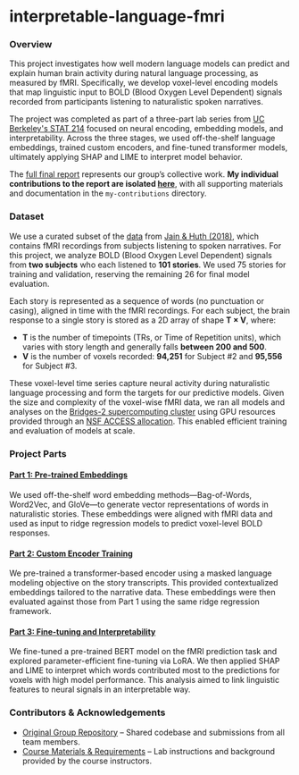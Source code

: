 # interpretable-language-fmri

### Overview

This project investigates how well modern language models can predict and explain human brain activity during natural language processing, as measured by fMRI. Specifically, we develop voxel-level encoding models that map linguistic input to BOLD (Blood Oxygen Level Dependent) signals recorded from participants listening to naturalistic spoken narratives.

The project was completed as part of a three-part lab series from [UC Berkeley's STAT 214](https://graduate.catalog.berkeley.edu/courses/1654771) focused on neural encoding, embedding models, and interpretability. Across the three stages, we used off-the-shelf language embeddings, trained custom encoders, and fine-tuned transformer models, ultimately applying SHAP and LIME to interpret model behavior.

The [full final report](https://github.com/camccaffrey/interpretable-language-fmri/blob/main/reports/part-3.pdf) represents our group’s collective work. **My individual contributions to the report are isolated [here](https://github.com/camccaffrey/interpretable-language-fmri/blob/main/my-contributions/report.pdf)**, with all supporting materials and documentation in the `my-contributions` directory.


### Dataset

We use a curated subset of the [data](https://openneuro.org/datasets/ds002245) from [Jain & Huth (2018)](http://papers.neurips.cc/paper/7897-incorporating-context-into-language-encoding-models-for-fmri.pdf), which contains fMRI recordings from subjects listening to spoken narratives. For this project, we analyze BOLD (Blood Oxygen Level Dependent) signals from **two subjects** who each listened to **101 stories**. We used 75 stories for training and validation, reserving the remaining 26 for final model evaluation.

Each story is represented as a sequence of words (no punctuation or casing), aligned in time with the fMRI recordings. For each subject, the brain response to a single story is stored as a 2D array of shape **T × V**, where:  
- **T** is the number of timepoints (TRs, or Time of Repetition units), which varies with story length and generally falls **between 200 and 500**.  
- **V** is the number of voxels recorded: **94,251** for Subject \#2 and **95,556** for Subject \#3.

These voxel-level time series capture neural activity during naturalistic language processing and form the targets for our predictive models. Given the size and complexity of the voxel-wise fMRI data, we ran all models and analyses on the [Bridges-2 supercomputing cluster](https://www.psc.edu/resources/bridges-2/) using GPU resources provided through an [NSF ACCESS allocation](https://access-ci.org/). This enabled efficient training and evaluation of models at scale.




### Project Parts

#### [Part 1: Pre-trained Embeddings](https://github.com/camccaffrey/interpretable-language-fmri/tree/main/parts/part-1)
We used off-the-shelf word embedding methods—Bag-of-Words, Word2Vec, and GloVe—to generate vector representations of words in naturalistic stories. These embeddings were aligned with fMRI data and used as input to ridge regression models to predict voxel-level BOLD responses.

#### [Part 2: Custom Encoder Training](https://github.com/camccaffrey/interpretable-language-fmri/tree/main/parts/part-2)  
We pre-trained a transformer-based encoder using a masked language modeling objective on the story transcripts. This provided contextualized embeddings tailored to the narrative data. These embeddings were then evaluated against those from Part 1 using the same ridge regression framework.

#### [Part 3: Fine-tuning and Interpretability](https://github.com/camccaffrey/interpretable-language-fmri/tree/main/parts/part-3)
We fine-tuned a pre-trained BERT model on the fMRI prediction task and explored parameter-efficient fine-tuning via LoRA. We then applied SHAP and LIME to interpret which words contributed most to the predictions for voxels with high model performance. This analysis aimed to link linguistic features to neural signals in an interpretable way.



### Contributors & Acknowledgements 

- [Original Group Repository](https://github.com/xsgxlz/stat-214-lab3-group6) – Shared codebase and submissions from all team members.
- [Course Materials & Requirements](https://github.com/zachrewolinski/stat-214-gsi/tree/main/lab3/instructions) – Lab instructions and background provided by the course instructors.



